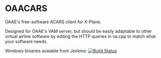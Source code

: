 # OAACARS
OAAE's free-software ACARS client for X-Plane.

Designed for OAAE's VAM server, but should be easily adaptable to other virtual airline software by 
editing the HTTP queries in va.cpp to match what your software needs.

Windows binaries avaiable from Jenkins: [![Build Status](https://jenkins.maeyanie.com/buildStatus/icon?job=OAACARS)](https://jenkins.maeyanie.com/job/OAACARS)
